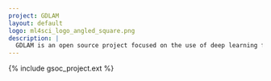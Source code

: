 ```yaml
---
project: GDLAM
layout: default
logo: ml4sci_logo_angled_square.png
description: |
  GDLAM is an open source project focused on the use of deep learning for measurements in the CMS L1 trigger system.
---
```


{% include gsoc_project.ext %}
